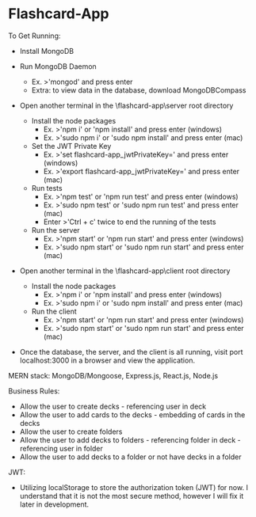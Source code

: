 # Flashcard-App

To Get Running:
  - Install MongoDB
  - Run MongoDB Daemon
    - Ex. >'mongod' and press enter
    - Extra: to view data in the database, download MongoDBCompass

  - Open another terminal in the \flashcard-app\server root directory
    - Install the node packages
      - Ex. >'npm i' or 'npm install' and press enter (windows)
      - Ex. >'sudo npm i' or 'sudo npm install' and press enter (mac)
    - Set the JWT Private Key
      - Ex. >'set flashcard-app_jwtPrivateKey=<privateKeyHere>' and press enter (windows)
      - Ex. >'export flashcard-app_jwtPrivateKey=<privateKeyHere>' and press enter (mac)
    - Run tests
      - Ex. >'npm test' or 'npm run test' and press enter (windows)
      - Ex. >'sudo npm test' or 'sudo npm run test' and press enter (mac)
      - Enter >'Ctrl + c' twice to end the running of the tests
    - Run the server
      - Ex. >'npm start' or 'npm run start' and press enter (windows)
      - Ex. >'sudo npm start' or 'sudo npm run start' and press enter (mac)

  - Open another terminal in the \flashcard-app\client root directory
    - Install the node packages
      - Ex. >'npm i' or 'npm install' and press enter (windows)
      - Ex. >'sudo npm i' or 'sudo npm install' and press enter (mac)
    - Run the client
      - Ex. >'npm start' or 'npm run start' and press enter (windows)
      - Ex. >'sudo npm start' or 'sudo npm run start' and press enter (mac)

  - Once the database, the server, and the client is all running, visit port localhost:3000 in a browser and view the application.

MERN stack: MongoDB/Mongoose, Express.js, React.js, Node.js

Business Rules:
  - Allow the user to create decks - referencing user in deck
  - Allow the user to add cards to the decks - embedding of cards in the decks
  - Allow the user to create folders
  - Allow the user to add decks to folders - referencing folder in deck - referencing user in folder
  - Allow the user to add decks to a folder or not have decks in a folder

JWT:
  - Utilizing localStorage to store the authorization token (JWT) for now. I understand that it is not the most secure method, however I will fix it later in development.
